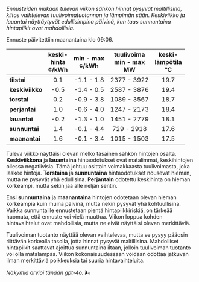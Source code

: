 *Ennusteiden mukaan tulevan viikon sähkön hinnat pysyvät maltillisina, kiitos vaihtelevan tuulivoimatuotannon ja lämpimän sään. Keskiviikko ja lauantai näyttäytyvät edullisimpina päivinä, kun taas sunnuntaina hintapiikit ovat mahdollisia.*

Ennuste päivitettiin maanantaina klo 09:06.

|              | keski-<br>hinta<br>¢/kWh | min - max<br>¢/kWh | tuulivoima<br>min - max<br>MW | keski-<br>lämpötila<br>°C |
|:-------------|:----------------:|:----------------:|:-------------:|:-------------:|
| **tiistai**  |       0.1        |     -1.1 - 1.8   |   2377 - 3922 |      19.7     |
| **keskiviikko** |     -0.5        |    -1.4 - 0.5    |   2587 - 3876 |      19.4     |
| **torstai**  |       0.2        |    -0.9 - 3.8    |   1089 - 3567 |      18.7     |
| **perjantai**|       1.0        |    -0.6 - 4.0    |   1247 - 2173 |      18.4     |
| **lauantai** |      -0.2        |    -1.3 - 1.0    |   1451 - 2779 |      18.1     |
| **sunnuntai**|       1.4        |    -0.1 - 4.4    |    729 - 2918 |      17.6     |
| **maanantai**|       1.6        |    -0.1 - 3.4    |   1015 - 1503 |      17.5     |

Tuleva viikko näyttäisi olevan melko tasainen sähkön hintojen osalta. **Keskiviikkona** ja **lauantaina** hintaodotukset ovat matalimmat, keskihintojen ollessa negatiivisia. Tämä johtuu osittain voimakkaasta tuulivoimasta, joka laskee hintoja. **Torstaina** ja **sunnuntaina** hintaodotukset nousevat hieman, mutta ne pysyvät yhä edullisina. **Perjantain** odotettu keskihinta on hieman korkeampi, mutta sekin jää alle neljän sentin.

Ensi **sunnuntaina** ja **maanantaina** hintojen odotetaan olevan hieman korkeampia kuin muina päivinä, mutta nekin pysyvät yhä kohtuullisina. Vaikka sunnuntaille ennustetaan pientä hintapiikkiriskiä, on tärkeää huomata, että ennuste voi vielä muuttua. Viikon loppua kohden hintavaihtelut ovat mahdollisia, mutta ne eivät näyttäisi olevan merkittäviä.

Tuulivoiman tuotanto näyttää olevan vaihtelevaa, mutta se pysyy pääosin riittävän korkealla tasolla, jotta hinnat pysyvät maltillisina. Mahdolliset hintapiikit saattavat ajoittua sunnuntaina iltaan, jolloin tuulivoiman tuotanto voi olla matalampaa. Viikon kokonaisuudessaan voidaan odottaa jatkuvan ilman merkittäviä poikkeuksia tai suuria hintavaihteluita.

*Näkymiä arvioi tänään gpt-4o.* 🌬️

